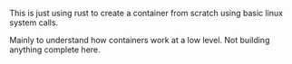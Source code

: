 This is just using rust to create a container from scratch using basic linux system calls. 

Mainly to understand how containers work at a low level. Not building anything complete here. 
